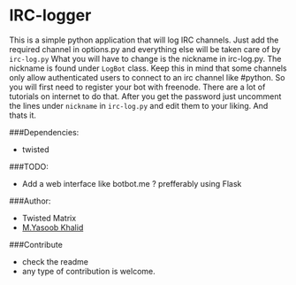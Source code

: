 IRC-logger
==========

This is a simple python application that will log IRC channels. Just add the required channel in options.py and everything else will be taken care of by ```irc-log.py``` What you will have to change is the nickname in irc-log.py. The nickname is found under ```LogBot``` class. Keep this in mind that some channels only allow authenticated users to connect to an irc channel like #python. So you will first need to register your bot with freenode. There are a lot of tutorials on internet to do that. After you get the password just uncomment the lines under ```nickname``` in ```irc-log.py``` and edit them to your liking. And thats it.

###Dependencies:
* twisted

###TODO:
* Add a web interface like botbot.me ? prefferably using Flask

###Author:
* Twisted Matrix
* [M.Yasoob Khalid](yasoob.khld@gmail.com)

###Contribute
* check the readme
* any type of contribution is welcome.